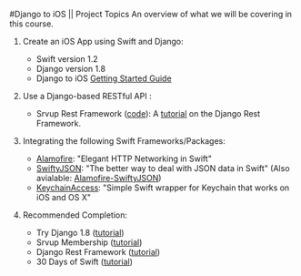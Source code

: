 #Django to iOS || Project Topics
An overview of what we will be covering in this course.


1. Create an iOS App using Swift and Django:
	- Swift version 1.2
	- Django version 1.8
	- Django to iOS [Getting Started Guide](https://github.com/codingforentrepreneurs/Django-to-iOS/blob/master/Guides/Getting_Started.md)

2. Use a Django-based RESTful API :
 	- Srvup Rest Framework ([code](https://github.com/codingforentrepreneurs/srvup-rest-framework)): A [tutorial](https://joincfe.com/projects/django-rest-framework/) on the Django Rest Framework.

3. Integrating the following Swift Frameworks/Packages: 
	- [Alamofire](https://github.com/Alamofire/Alamofire): "Elegant HTTP Networking in Swift"
	- [SwiftyJSON](https://github.com/SwiftyJSON/SwiftyJSON): "The better way to deal with JSON data in Swift" (Also avialable: [Alamofire-SwiftyJSON](https://github.com/SwiftyJSON/Alamofire-SwiftyJSON))
	- [KeychainAccess](https://github.com/kishikawakatsumi/KeychainAccess): "Simple Swift wrapper for Keychain that works on iOS and OS X"

4. Recommended Completion:
	- Try Django 1.8 ([tutorial](https://www.youtube.com/playlist?list=PLEsfXFp6DpzRcd-q4vR5qAgOZUuz8041S))
	- Srvup Membership ([tutorial](https://joincfe.com/projects/srvup-membership/))
	- Django Rest Framework ([tutorial](https://joincfe.com/projects/django-rest-framework/))
	- 30 Days of Swift ([tutorial](https://joincfe.com/projects/30-days-swift))
